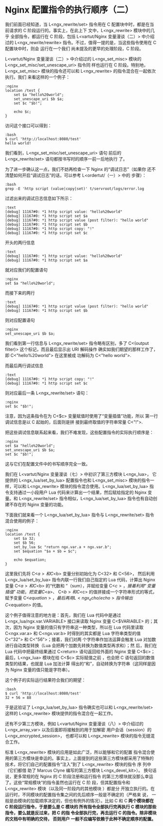 # Nginx 配置指令的执行顺序（二） #

我们前面已经知道，当 L<ngx_rewrite/set> 指令用在 C<location>
配置块中时，都是在当前请求的 C<rewrite> 阶段运行的。事实上，在此上下
文中，L<ngx_rewrite> 模块中的几乎
全部指令，都运行在 C<rewrite>
阶段，包括 L<vartut/Nginx 变量漫谈（二）> 中介绍过的 L<ngx_rewrite/rewrite>
指令。不过，值得一提的是，当这些指令使用在 C<server> 配置块中时，则会
运行在一个我们
尚未提及的更早的处理阶段，C<server rewrite> 阶段。

L<vartut/Nginx 变量漫谈（二）> 中介绍过的 L<ngx_set_misc>
模块的 L<ngx_set_misc/set_unescape_uri> 指令同
样也运行在 C<rewrite> 阶段。特别地，L<ngx_set_misc>
模块的指令还可以和 L<ngx_rewrite> 的指令混合在一起依次执行。我们
来看这样的一个例子：

    :nginx
    location /test {
        set $a "hello%20world";
        set_unescape_uri $b $a;
        set $c "$b!";

        echo $c;
    }

访问这个接口可以得到：

    :bash
    $ curl 'http://localhost:8080/test'
    hello world!

我们看到，L<ngx_set_misc/set_unescape_uri> 语句
前后的 L<ngx_rewrite/set> 语句都按书写时的顺序一前一后地执行
了。

为了进一步确认这一点，我们不妨再检查一下 Nginx 的“调试日志”（如果你
还不清楚如何开启“调试日志”的话，可以参考 L<ordertut/（一）> 中的
步骤）：

    :bash
    grep -E 'http script (value|copy|set)' t/servroot/logs/error.log

过滤出来的调试日志信息如下所示：

    :text
    [debug] 11167#0: *1 http script value: "hello%20world"
    [debug] 11167#0: *1 http script set $a
    [debug] 11167#0: *1 http script value (post filter): "hello world"
    [debug] 11167#0: *1 http script set $b
    [debug] 11167#0: *1 http script copy: "!"
    [debug] 11167#0: *1 http script set $c

开头的两行信息

    :text
    [debug] 11167#0: *1 http script value: "hello%20world"
    [debug] 11167#0: *1 http script set $a

就对应我们的配置语句

    :nginx
    set $a "hello%20world";

而接下来的两行

    :text
    [debug] 11167#0: *1 http script value (post filter): "hello world"
    [debug] 11167#0: *1 http script set $b

则对应配置语句

    :nginx
    set_unescape_uri $b $a;

我们看到第一行信息与 L<ngx_rewrite/set> 指令略有区别，多了
C<(output filter)> 这个标记，而且最后显示出 URI 解码操作
确实如我们期望的那样工作了，即 C<"hello%20world"> 在这里被成
功解码为 C<"hello world">.

而最后两行调试信息

    :text
    [debug] 11167#0: *1 http script copy: "!"
    [debug] 11167#0: *1 http script set $c

则对应最后一条 L<ngx_rewrite/set> 语句：

    :nginx
    set $c "$b!";

注意，因为这条指令在为 C<$c> 变量赋值时使用了“变量插值”功能，所以
第一行调试信息是以 C<http script copy> 起始的，后面则是拼
接到最终取值的字符串常量 C<"!">.

把这些调试信息联系起来看，我们不难发现，这些配置指令的实际执行顺序是：

    :nginx
    set $a "hello%20world";
    set_unescape_uri $b $a;
    set $c "$b!";

这与它们在配置文件中的书写顺序完全一致。

我们在 L<vartut/Nginx 变量漫谈（七）> 中初识了第三方模块 L<ngx_lua>，
它提供的 L<ngx_lua/set_by_lua> 配置指令也和 L<ngx_set_misc>
模块的指令一样，可以和 L<ngx_rewrite> 模块的指令混合使用。L<ngx_lua/set_by_lua>
指令支持通过一小段用户 Lua 代码来计算出一个结果，然后赋给指定的 Nginx
变量。和 L<ngx_rewrite/set> 指令相似，L<ngx_lua/set_by_lua>
指令也有自动创建不存在的 Nginx 变量的功能。

下面我们就来看一个 L<ngx_lua/set_by_lua> 指令与 L<ngx_rewrite/set>
指令混合使用的例子：

    :nginx
    location /test {
        set $a 32;
        set $b 56;
        set_by_lua $c "return ngx.var.a + ngx.var.b";
        set $equation "$a + $b = $c";

        echo $equation;
    }

这里我们先将 C<$a> 和 C<$b> 变量分别初始化为 C<32> 和 C<56>，
然后利用 L<ngx_lua/set_by_lua> 指令内联一行我们自己指定的
Lua 代码，计算出 Nginx 变量 C<$a> 和 C<$b> 的“代数和
”（sum），并赋给变量 C<$c>，接着利用“变量插值”功能，把变量 C<$a>、
C<$b> 和 C<$c> 的值拼接成一个字符串形式的等式，赋予变量 C<$equation>，
最后再用 L<ngx_echo/echo> 指令输出 C<$equation>
的值。

这个例子值得注意的地方是：首先，我们在 Lua 代码中是通过 L<ngx_lua/ngx.var.VARIABLE>
接口来读取 Nginx 变量 C<$VARIABLE> 的；其次，因为 Nginx
变量的值只有字符串这一种类型，所以在 Lua 代码里读取 C<ngx.var.a>
和 C<ngx.var.b> 时得到的其实都是 Lua 字符串类型的值 C<"32">
和 C<"56">；接着，我们对两
个字符串作加法运算会触发
Lua 对加数进行自动类型转换（Lua 会把两个加数先转换为数值类型再求和）；然
后，我们在 Lua
代码中把最终结果通过 C<return> 语句返回给外面的 Nginx
变量 C<$c>；最后，L<ngx_lua> 模块在给 C<$c> 实际赋值之前
，也会把 C<return> 语句返回的数值类型的结果，也就是 Lua 加法计算
得出的“和”，自动转换为字符串（这同样是因为 Nginx 变量的值只能是字符串）。

这个例子的实际运行结果符合我们的期望：

    :bash
    $ curl 'http://localhost:8080/test'
    32 + 56 = 88

于是这验证了 L<ngx_lua/set_by_lua> 指令确实也可以和 L<ngx_rewrite/set>
这样的 L<ngx_rewrite> 模块提供的指令混合在一起工作。

还有不少第三方模块，例如 L<vartut/Nginx 变量漫谈（八）>
中介绍过的 L<ngx_array_var> 以及后面即将接触到的用于加解密
用户会话（session）的 L<ngx_encrypted_session>，
也都可以和 L<ngx_rewrite> 模块的指令无缝混合工作。

标准 L<ngx_rewrite> 模块的应用是如此广泛，所以能够和它的配置
指令混合使用的第三方模块是幸运的。事实上，上面提到的这些第三方模块都采用了特殊的
技术，将它们自己的配置指令“注入”到了 L<ngx_rewrite> 模块的指令
序
列中（它们都借
助了 Marcus Clyne 编写的第三方模块 L<ngx_devel_kit>）。
换句话说，更多常规的在 Nginx 的 C<rewrite> 阶段注册和运行指令
的第三方模块就没那么幸运了。这些“常规模块”的指令虽然也运行在 C<rewrite>
阶
段，但其配置指令和 L<ngx_rewrite> 模块（以及同一阶段内的其他模块
）都是分
开独立执行的。在运行时，不同模块的配置指令集之间的先后顺序一般是不确定的（严格来
说，
一般是由模块的加载顺序决定的，但也有例外的情况）。比如 C<A> 和 C<B>
两个模块都在 C<rewrite> 阶段运行指令，于是要么是 C<A> 模块的
所有指令全部执行完再执行 C<B> 模块的那些指令，要么就是反过来，把 C<B>
的指
令全部执行完，再去运行 C<A> 的指令。除非模块的文档中有明确的交待，
否则用户
一般不应编写依赖于此种不确定顺序的配置。

